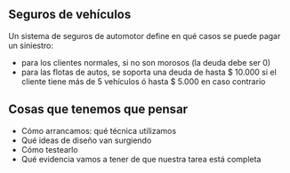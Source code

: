 
## Seguros de vehículos

Un sistema de seguros de automotor define en qué casos se puede pagar un siniestro:

- para los clientes normales, si no son morosos (la deuda debe ser 0)
- para las flotas de autos, se soporta una deuda de hasta $ 10.000 si el cliente tiene más de 5 vehículos ó hasta $ 5.000 en caso contrario

## Cosas que tenemos que pensar

- Cómo arrancamos: qué técnica utilizamos
- Qué ideas de diseño van surgiendo
- Cómo testearlo
- Qué evidencia vamos a tener de que nuestra tarea está completa
